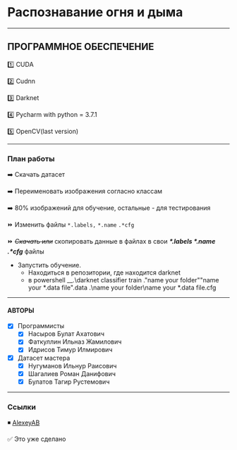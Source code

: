 # Распознавание огня и дыма
____
## ПРОГРАММНОЕ ОБЕСПЕЧЕНИЕ
:one: CUDA

:two: Cudnn

:three: Darknet

:four: Pycharm with python = 3.7.1

:five: OpenCV(last version)

____

### План работы
:arrow_right: Скачать датасет

:arrow_right: Переименовать изображения согласно классам

:arrow_right: 80% изображений для обучение, остальные - для тестирования

:fast_forward: Изменить файлы `*.labels,` `*.name` `.*cfg`

:fast_forward: ~~*Скачать или*~~ скопировать данные в файлах в свои ___*.labels *.name .*cfg___ файлы

- Запустить обучение.
    - Находиться в репозитории, где находится darknet
    - в powershell  __.\darknet classifier train .\"name your folder"\"name your *.data file".data .\name your folder\name your *.data file.cfg
____

#### АВТОРЫ
- [X] Программисты
    - [X] Насыров Булат Ахатович
    - [X] Фаткуллин Ильназ Жамилович
    - [X] Идрисов Тимур Илмирович
- [X] Датасет мастера
    - [X] Нугуманов Ильнур Раисович
    - [X] Шагалиев Роман Данифович
    - [X] Булатов Тагир Рустемович

____

### Ссылки
:black_medium_small_square: [AlexeyAB](https://github.com/AlexeyAB/darknet)


:white_check_mark: Это уже сделано

